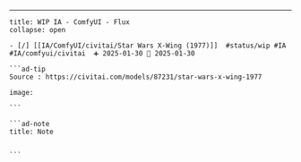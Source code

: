 
---

 
`````ad-example
title: WIP IA - ComfyUI - Flux
collapse: open

- [/] [[IA/ComfyUI/civitai/Star Wars X-Wing (1977)]]  #status/wip #IA #IA/comfyui/civitai  ➕ 2025-01-30 🛫 2025-01-30

```ad-tip
Source : https://civitai.com/models/87231/star-wars-x-wing-1977

image:  

```

```ad-note
title: Note
 

```

`````

